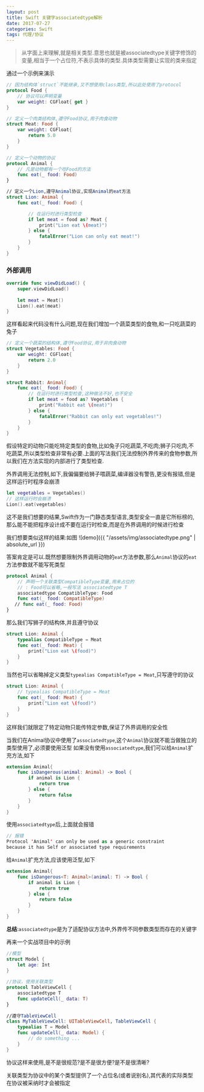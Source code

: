 ```yaml
---
layout: post
title: Swift 关键字associatedtype解析
date: 2017-07-27
categories: Swift
tags: 代理/协议
---
```

>从字面上来理解,就是相关类型.意思也就是被associatedtype关键字修饰的变量,相当于一个占位符,不表示具体的类型.具体类型需要让实现的类来指定


通过一个示例来演示
```swift
// 因为结构体`struct`不能继承,又不想使用class类型,所以此处使用了protocol
protocol Food {
    // 协议可以声明变量
    var weight: CGFloat{ get }
}

// 定义一个肉类结构体,遵守Food协议,用于肉食动物
struct Meat: Food {
    var weight: CGFloat{
        return 5.0
    }
}

// 定义一个动物的协议
protocol Animal {
    // 凡是动物都有一个吃Food的方法
    func eat(_ food: Food)
}

// 定义一个Lion,遵守Animal协议,实现Animal的eat方法
struct Lion: Animal {
    func eat(_ food: Food) {

        // 在运行时进行类型检查
        if let meat = food as? Meat {
            print("Lion eat \(meat)")
        } else {
            fatalError("Lion can only eat meat!")
        }
    }
}
```
### 外部调用
```Swift
override func viewDidLoad() {
    super.viewDidLoad()
    
    let meat = Meat()
    Lion().eat(meat)
}
```

这样看起来代码没有什么问题,现在我们增加一个蔬菜类型的食物,和一只吃蔬菜的兔子

```swift
// 定义一个蔬菜的结构体,遵守Food协议,用于非肉食动物
struct Vegetables: Food {
    var weight: CGFloat{
        return 2.0
    }
}

struct Rabbit: Animal{
    func eat(_ food: Food) {
        // 在运行时进行类型检查,这种做法不好,也不安全
        if let meat = food as? Vegetables {
            print("Rabbit eat \(meat)")
        } else {
            fatalError("Rabbit can only eat vegetables!")
        }
    }
}
```
假设特定的动物只能吃特定类型的食物,比如兔子只吃蔬菜,不吃肉;狮子只吃肉,不吃蔬菜,所以类型检查非常有必要.上面的写法我们无法控制外界传来的食物参数,所以我们在方法实现的内部进行了类型检查.

外界调用无法控制,如下,我偏偏要给狮子喂蔬菜,编译器没有警告,更没有报错,但是这样运行时程序会崩溃
```swift
let vegetables = Vegetables()
// 这样运行时会崩溃
Lion().eat(vegetables)
```
这不是我们想要的结果,Swift作为一门静态类型语言,类型安全一直是它所标榜的,那么能不能把程序设计成不要在运行时检查,而是在外界调用的时候进行检查

我们想要类似这样的结果:如图
![demo]({{ "/assets/img/associatedtype.png" | absolute_url }})

答案肯定是可以.既然想要限制外界调用动物的`eat`方法参数,那么`Animal`协议的`eat`方法参数就不能写死类型
```Swift
protocol Animal {
    // 声明一个关联类型CompatibleType变量,用来占位的
    // : Food可以省略,一般写法 associatedtype T
    associatedtype CompatibleType: Food
    func eat(_ food: CompatibleType)
   // func eat(_ food: Food)
}
```

那么我们写狮子的结构体,并且遵守协议
```Swift
struct Lion: Animal {
    typealias CompatibleType = Meat
    func eat(_ food: Meat) {
        print("Lion eat \(food)")
    }
}
```
当然也可以省略掉定义类型`typealias CompatibleType = Meat`,只写遵守的协议
```Swift
struct Lion: Animal {
    // typealias CompatibleType = Meat
    func eat(_ food: Meat) {
        print("Lion eat \(food)")
    }
}
```
这样我们就限定了特定动物只能传特定参数,保证了外界调用的安全性

当我们在Animal协议中使用了`associatedtype`,这个`Animal`协议就不能当做独立的类型使用了,必须要使用泛型
如果没有使用`associatedtype`,我们可以给`Animal`扩充方法,如下
```Swift
extension Animal{
    func isDangerous(animal: Animal) -> Bool {
        if animal is Lion {
            return true
        } else {
            return false
        }
    }
}
```
使用`associatedtype`后,上面就会报错
```Swift
// 报错
Protocol 'Animal' can only be used as a generic constraint
because it has Self or associated type requirements
```

给`Animal`扩充方法,应该使用泛型,如下
```Swift
extension Animal{
    func isDangerous<T: Animal>(animal: T) -> Bool {
        if animal is Lion {
            return true
        } else {
            return false
        }
    }
}
```

**总结**:`associatedtype`是为了适配协议方法中,外界传不同参数类型而存在的关键字

再来一个实战项目中的示例
```Swift
//模型
struct Model {
    let age: Int
}
 
//协议，使用关联类型
protocol TableViewCell {
    associatedtype T
    func updateCell(_ data: T)
}
 
//遵守TableViewCell
class MyTableViewCell: UITableViewCell, TableViewCell {
    typealias T = Model
    func updateCell(_ data: Model) {
        // do something ...
    }
}
```
协议这样来使用,是不是很规范?是不是很方便?是不是很清晰?

关联类型为协议中的某个类型提供了一个占位名(或者说别名),其代表的实际类型在协议被采纳时才会被指定
